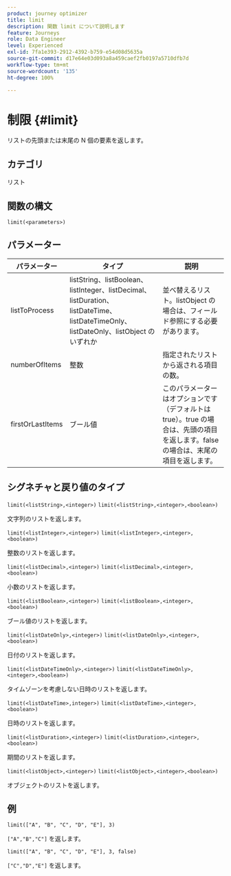 ```yaml
---
product: journey optimizer
title: limit
description: 関数 limit について説明します
feature: Journeys
role: Data Engineer
level: Experienced
exl-id: 7fa1e393-2912-4392-b759-e54d08d5635a
source-git-commit: d17e64e03d093a8a459caef2fb0197a5710dfb7d
workflow-type: tm+mt
source-wordcount: '135'
ht-degree: 100%

---
```


# 制限 {#limit}

リストの先頭または末尾の N 個の要素を返します。

## カテゴリ

リスト

## 関数の構文

`limit(<parameters>)`

## パラメーター

| パラメーター | タイプ | 説明 |
|-----------|------------------|------------------|
| listToProcess | listString、listBoolean、listInteger、listDecimal、listDuration、listDateTime、listDateTimeOnly、listDateOnly、listObject のいずれか | 並べ替えるリスト。listObject の場合は、フィールド参照にする必要があります。 |
| numberOfItems | 整数 | 指定されたリストから返される項目の数。 |
| firstOrLastItems | ブール値 | このパラメーターはオプションです（デフォルトは true）。true の場合は、先頭の項目を返します。false の場合は、末尾の項目を返します。 |

## シグネチャと戻り値のタイプ

`limit(<listString>,<integer>)`
`limit(<listString>,<integer>,<boolean>)`

文字列のリストを返します。

`limit(<listInteger>,<integer>)`
`limit(<listInteger>,<integer>,<boolean>)`

整数のリストを返します。

`limit(<listDecimal>,<integer>)`
`limit(<listDecimal>,<integer>,<boolean>)`

小数のリストを返します。

`limit(<listBoolean>,<integer>)`
`limit(<listBoolean>,<integer>,<boolean>)`

ブール値のリストを返します。

`limit(<listDateOnly>,<integer>)`
`limit(<listDateOnly>,<integer>,<boolean>)`

日付のリストを返します。

`limit(<listDateTimeOnly>,<integer>)`
`limit(<listDateTimeOnly>,<integer>,<boolean>)`

タイムゾーンを考慮しない日時のリストを返します。

`limit(<listDateTime>,integer>)`
`limit(<listDateTime>,<integer>,<boolean>)`

日時のリストを返します。

`limit(<listDuration>,<integer>)`
`limit(<listDuration>,<integer>,<boolean>)`

期間のリストを返します。

`limit(<listObject>,<integer>)`
`limit(<listObject>,<integer>,<boolean>)`

オブジェクトのリストを返します。

## 例

`limit(["A", "B", "C", "D", "E"], 3)`

`["A","B","C"]` を返します。

`limit(["A", "B", "C", "D", "E"], 3, false)`

`["C","D","E"]` を返します。
